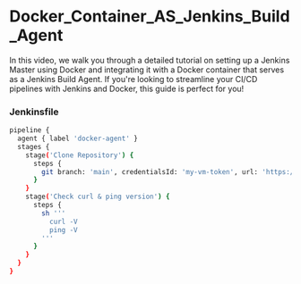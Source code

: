 # Docker_Container_AS_Jenkins_Build_Agent
In this video, we walk you through a detailed tutorial on setting up a Jenkins Master using Docker and integrating it with a Docker container that serves as a Jenkins Build Agent. If you're looking to streamline your CI/CD pipelines with Jenkins and Docker, this guide is perfect for you!

### Jenkinsfile
```sh
pipeline {
  agent { label 'docker-agent' }
  stages {
    stage('Clone Repository') {
      steps {
        git branch: 'main', credentialsId: 'my-vm-token', url: 'https://github.com/iQuantC/Complete_CICD_02.git'
      }
    }
    stage('Check curl & ping version') {
      steps {
        sh '''
          curl -V
          ping -V
        '''
      }
    }
  }
}
```
